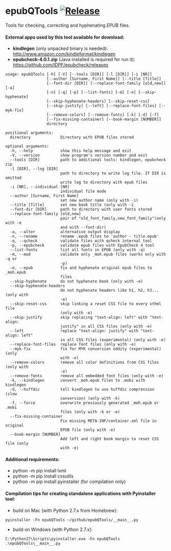 epubQTools [![Release](https://img.shields.io/github/release/quiris11/epubqtools.svg)](https://github.com/quiris11/epubqtools/releases/latest)
==========

Tools for checking, correcting and hyphenating EPUB files.

#### External apps used by this tool available for download:
* **kindlegen** (only unpacked binary is needed): http://www.amazon.com/kindleformat/kindlegen
* **epubcheck-4.0.1.zip** (Java installed is required for run it): https://github.com/IDPF/epubcheck/releases


```
usage: epubQTools [-h] [-V] [--tools [DIR]] [-l [DIR]] [-i [NR]]
                  [--author [Surname, First Name]] [--title [Title]]
                  [--font-dir [DIR]] [--replace-font-family [old,new]] [-a]
                  [-n] [-q] [-p] [--list-fonts] [-m] [-e] [--skip-hyphenate]
                  [--skip-hyphenate-headers] [--skip-reset-css]
                  [--skip-justify] [--left] [--replace-font-files] [--myk-fix]
                  [--remove-colors] [--remove-fonts] [-k] [-d] [-f]
                  [--fix-missing-container] [--book-margin [NUMBER]]
                  directory

positional arguments:
  directory             Directory with EPUB files stored

optional arguments:
  -h, --help            show this help message and exit
  -V, --version         show program's version number and exit
  --tools [DIR]         path to additional tools: kindlegen, epubcheck zip
  -l [DIR], --log [DIR]
                        path to directory to write log file. If DIR is omitted
                        write log to directory with epub files
  -i [NR], --individual [NR]
                        individual file mode
  --author [Surname, First Name]
                        set new author name (only with -i)
  --title [Title]       set new book title (only with -i
  --font-dir [DIR]      path to directory with user fonts stored
  --replace-font-family [old,new]
                        pair of "old_font_family,new_font_family"(only with -e
                        and with --font-dir)
  -a, --alter           alternative output display
  -n, --rename          rename .epub files to 'author - title.epub'
  -q, --qcheck          validate files with qcheck internal tool
  -p, --epubcheck       validate epub files with EpubCheck 4 tool
  --list-fonts          list all fonts in EPUB (only with -q)
  -m, --mod             validate only _moh.epub files (works only with -q or
                        -p)
  -e, --epub            fix and hyphenate original epub files to _moh.epub
                        files
  --skip-hyphenate      do not hyphenate book (only with -e)
  --skip-hyphenate-headers
                        do not hyphenate headers like h1, h2, h3...(only with
                        -e)
  --skip-reset-css      skip linking a reset CSS file to every xthml file
                        (only with -e)
  --skip-justify        skip replacing "text-align: left" with "text-align:
                        justify" in all CSS files (only with -e)
  --left                replace "text-align: justify" with "text-align: left"
                        in all CSS files (experimental) (only with -e)
  --replace-font-files  replace font files (only with -e)
  --myk-fix             fix for MYK conversion oddity (experimental) (only
                        with -e)
  --remove-colors       remove all color definitions from CSS files (only with
                        -e)
  --remove-fonts        remove all embedded font files (only with -e)
  -k, --kindlegen       convert _moh.epub files to .mobi with kindlegen
  -d, --huffdic         tell kindlegen to use huffdic compression (slow
                        conversion) (only with -k)
  -f, --force           overwrite previously generated _moh.epub or .mobi
                        files (only with -k or -e)
  --fix-missing-container
                        Fix missing META-INF/container.xml file in original
                        EPUB file (only with -e)
  --book-margin [NUMBER]
                        Add left and right book margin to reset CSS file (only
                        with -e)
```

#### Additional requirements:
* python -m pip install lxml
* python -m pip install cssutils
* python -m pip install pyinstaller (for compilation only)

#### Compilation tips for creating standalone applications with Pyinstaller tool:
* build on Mac (with Python 2.7.x from Homebrew):
```
pyinstaller -Fn epubQTools ~/github/epubQTools/__main__.py
```
* build on Windows (with Python 2.7.x):
```
C:\Python27\Scripts\pyinstaller.exe -Fn epubQTools .\epubQTools\__main__.py
```
